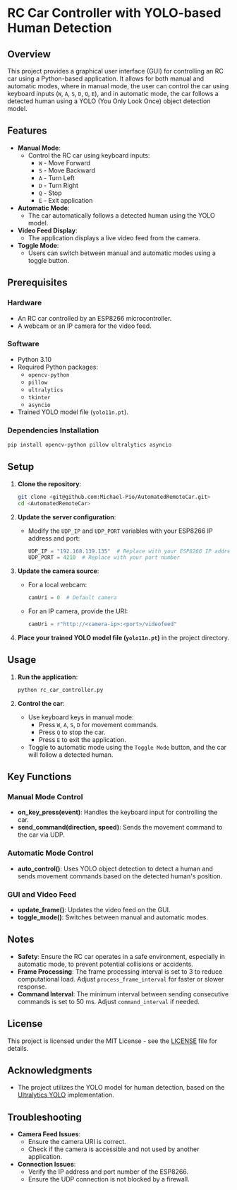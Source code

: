 # RC Car Controller with YOLO-based Human Detection

## Overview

This project provides a graphical user interface (GUI) for controlling an RC car using a Python-based application. It allows for both manual and automatic modes, where in manual mode, the user can control the car using keyboard inputs (`W`, `A`, `S`, `D`, `Q`, `E`), and in automatic mode, the car follows a detected human using a YOLO (You Only Look Once) object detection model.

## Features

- **Manual Mode**: 
  - Control the RC car using keyboard inputs:
    - `W` - Move Forward
    - `S` - Move Backward
    - `A` - Turn Left
    - `D` - Turn Right
    - `Q` - Stop
    - `E` - Exit application
- **Automatic Mode**: 
  - The car automatically follows a detected human using the YOLO model.
- **Video Feed Display**: 
  - The application displays a live video feed from the camera.
- **Toggle Mode**: 
  - Users can switch between manual and automatic modes using a toggle button.

## Prerequisites

### Hardware
- An RC car controlled by an ESP8266 microcontroller.
- A webcam or an IP camera for the video feed.

### Software
- Python 3.10
- Required Python packages:
  - `opencv-python`
  - `pillow`
  - `ultralytics`
  - `tkinter`
  - `asyncio`
- Trained YOLO model file (`yolo11n.pt`).

### Dependencies Installation

```bash
pip install opencv-python pillow ultralytics asyncio
```

## Setup

1. **Clone the repository**:
   ```bash
   git clone <git@github.com:Michael-Pio/AutomatedRemoteCar.git>
   cd <AutomatedRemoteCar>
   ```

2. **Update the server configuration**:
   - Modify the `UDP_IP` and `UDP_PORT` variables with your ESP8266 IP address and port:
     ```python
     UDP_IP = "192.168.139.135"  # Replace with your ESP8266 IP address
     UDP_PORT = 4210  # Replace with your port number
     ```

3. **Update the camera source**:
   - For a local webcam:
     ```python
     camUri = 0  # Default camera
     ```
   - For an IP camera, provide the URI:
     ```python
     camUri = r"http://<camera-ip>:<port>/videofeed"
     ```

4. **Place your trained YOLO model file (`yolo11n.pt`)** in the project directory.

## Usage

1. **Run the application**:
   ```bash
   python rc_car_controller.py
   ```

2. **Control the car**:
   - Use keyboard keys in manual mode:
     - Press `W`, `A`, `S`, `D` for movement commands.
     - Press `Q` to stop the car.
     - Press `E` to exit the application.
   - Toggle to automatic mode using the `Toggle Mode` button, and the car will follow a detected human.

## Key Functions

### Manual Mode Control
- **on_key_press(event)**: Handles the keyboard input for controlling the car.
- **send_command(direction, speed)**: Sends the movement command to the car via UDP.

### Automatic Mode Control
- **auto_control()**: Uses YOLO object detection to detect a human and sends movement commands based on the detected human's position.

### GUI and Video Feed
- **update_frame()**: Updates the video feed on the GUI.
- **toggle_mode()**: Switches between manual and automatic modes.

## Notes

- **Safety**: Ensure the RC car operates in a safe environment, especially in automatic mode, to prevent potential collisions or accidents.
- **Frame Processing**: The frame processing interval is set to 3 to reduce computational load. Adjust `process_frame_interval` for faster or slower response.
- **Command Interval**: The minimum interval between sending consecutive commands is set to 50 ms. Adjust `command_interval` if needed.

## License

This project is licensed under the MIT License - see the [LICENSE](LICENSE) file for details.

## Acknowledgments

- The project utilizes the YOLO model for human detection, based on the [Ultralytics YOLO](https://github.com/ultralytics/ultralytics) implementation.

## Troubleshooting

- **Camera Feed Issues**:
  - Ensure the camera URI is correct.
  - Check if the camera is accessible and not used by another application.
- **Connection Issues**:
  - Verify the IP address and port number of the ESP8266.
  - Ensure the UDP connection is not blocked by a firewall.
